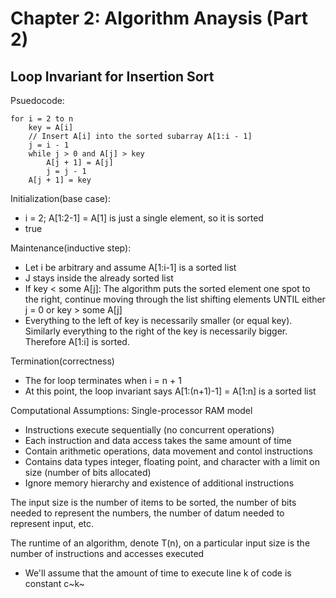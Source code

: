 # Chapter 2: Algorithm Anaysis (Part 2)
## Loop Invariant for Insertion Sort
Psuedocode:
```
for i = 2 to n
    key = A[i]
    // Insert A[i] into the sorted subarray A[1:i - 1]
    j = i - 1
    while j > 0 and A[j] > key
        A[j + 1] = A[j]
        j = j - 1
    A[j + 1] = key
```
Initialization(base case):
- i = 2; A[1:2-1] = A[1] is just a single element, so it is sorted
- true

Maintenance(inductive step):
- Let i be arbitrary and assume A[1:i-1] is a sorted list
- J stays inside the already sorted list
- If key < some A[j]: The algorithm puts the sorted element one spot to the right, continue moving through the list shifting elements UNTIL either j = 0 or key > some A[j]
- Everything to the left of key is necessarily smaller (or equal key). Similarly everything to the right of the key is necessarily bigger. Therefore A[1:i] is sorted.

Termination(correctness)
- The for loop terminates when i = n + 1
- At this point, the loop invariant says A[1:(n+1)-1] = A[1:n] is a sorted list

Computational Assumptions: Single-processor RAM model 
- Instructions execute sequentially (no concurrent operations)
- Each instruction and data access takes the same amount of time
- Contain arithmetic operations, data movement and contol instructions
- Contains data types integer, floating point, and character with a limit on size (number of bits allocated)
- Ignore memory hierarchy and existence of additional instructions

The input size is the number of items to be sorted, the number of bits needed to represent the numbers, the number of datum needed to represent input, etc.

The runtime of an algorithm, denote T(n), on a particular input size is the number of instructions and accesses executed
- We'll assume that the amount of time to execute line k of code is constant c~k~
